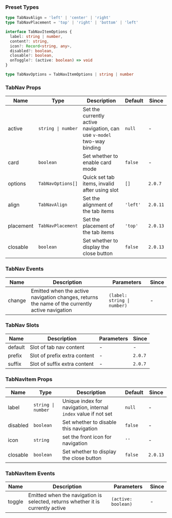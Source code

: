 ### Preset Types

```ts
type TabNavAlign = 'left' | 'center' | 'right'
type TabNavPlacement = 'top' | 'right' | 'bottom' | 'left'

interface TabNavItemOptions {
  label: string | number,
  content?: string,
  icon?: Record<string, any>,
  disabled?: boolean,
  closable?: boolean,
  onToggle?: (active: boolean) => void
}

type TabNavOptions = TabNavItemOptions | string | number
```

### TabNav Props

| Name      | Type               | Description                                                            | Default  | Since    |
| --------- | ------------------ | ---------------------------------------------------------------------- | -------- | -------- |
| active    | `string \| number` | Set the currently active navigation, can use `v-model` two-way binding | `null`   | -        |
| card      | `boolean`          | Set whether to enable card mode                                        | `false`  | -        |
| options   | `TabNavOptions[]`  | Quick set tab items, invalid after using slot                          | `[]`     | `2.0.7`  |
| align     | `TabNavAlign`      | Set the alignment of the tab items                                     | `'left'` | `2.0.11` |
| placement | `TabNavPlacement`  | Set the placement of the tab items                                     | `'top'`  | `2.0.13` |
| closable  | `boolean`          | Set whether to display the close button                                | `false`  | `2.0.13` |

### TabNav Events

| Name   | Description                                                                                     | Parameters                  | Since |
| ------ | ----------------------------------------------------------------------------------------------- | --------------------------- | ----- |
| change | Emitted when the active navigation changes, returns the name of the currently active navigation | `(label: string \| number)` | -     |

### TabNav Slots

| Name    | Description                  | Parameters | Since   |
| ------- | ---------------------------- | ---------- | ------- |
| default | Slot of tab nav content      | -          | -       |
| prefix  | Slot of prefix extra content | -          | `2.0.7` |
| suffix  | Slot of suffix extra content | -          | `2.0.7` |

### TabNavItem Props

| Name     | Type               | Description                                                    | Default | Since    |
| -------- | ------------------ | -------------------------------------------------------------- | ------- | -------- |
| label    | `string \| number` | Unique index for navigation, internal `index` value if not set | `null`  | -        |
| disabled | `boolean`          | Set whether to disable this navigation                         | `false` | -        |
| icon     | `string`           | set the front icon for navigation                              | `''`    | -        |
| closable | `boolean`          | Set whether to display the close button                        | `false` | `2.0.13` |

### TabNavItem Events

| Name   | Description                                                                     | Parameters          | Since |
| ------ | ------------------------------------------------------------------------------- | ------------------- | ----- |
| toggle | Emitted when the navigation is selected, returns whether it is currently active | `(active: boolean)` | -     |
